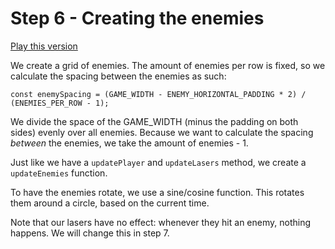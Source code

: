 # Step 6 - Creating the enemies

[Play this version](https://rawgit.com/HackYourFutureBelgium/JavaScript2/master/Projects/space-game/step06/index.html)

We create a grid of enemies. The amount of enemies per row is fixed, so we calculate the spacing between the enemies as such:

```
const enemySpacing = (GAME_WIDTH - ENEMY_HORIZONTAL_PADDING * 2) / (ENEMIES_PER_ROW - 1);
```

We divide the space of the GAME_WIDTH (minus the padding on both sides) evenly over all enemies. Because we want to calculate the spacing *between* the enemies, we take the amount of enemies - 1.

Just like we have a `updatePlayer` and `updateLasers` method, we create a `updateEnemies` function.

To have the enemies rotate, we use a sine/cosine function. This rotates them around a circle, based on the current time.

Note that our lasers have no effect: whenever they hit an enemy, nothing happens. We will change this in step 7.

